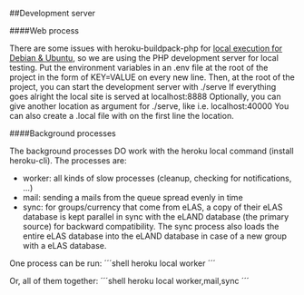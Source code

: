 ##Development server

####Web process

There are some issues with heroku-buildpack-php for [local execution for Debian & Ubuntu](https://github.com/heroku/heroku-buildpack-php/issues/55), so we are using the PHP
development server for local testing. 
Put the environment variables in an .env file at the root of the project in the form of 
KEY=VALUE on every new line. 
Then, at the root of the project, you can start the development server with ./serve 
If everything goes alright the local site is served at localhost:8888
Optionally, you can give another location as argument for ./serve, like i.e.
localhost:40000 
You can also create a .local file with on the first line the location. 

####Background processes

The background processes DO work with the heroku local command (install heroku-cli).
The processes are:
* worker: all kinds of slow processes (cleanup, checking for notifications, ...)
* mail: sending a mails from the queue spread evenly in time
* sync: for groups/currency that come from eLAS, a copy of their eLAS database is kept parallel in sync with the eLAND database (the primary source) for backward compatibility. The sync process also loads the entire eLAS database into the eLAND database in case of a new group 
with a eLAS database.

One process can be run: 
´´´shell
heroku local worker
´´´

Or, all of them together:
´´´shell
heroku local worker,mail,sync
´´´
